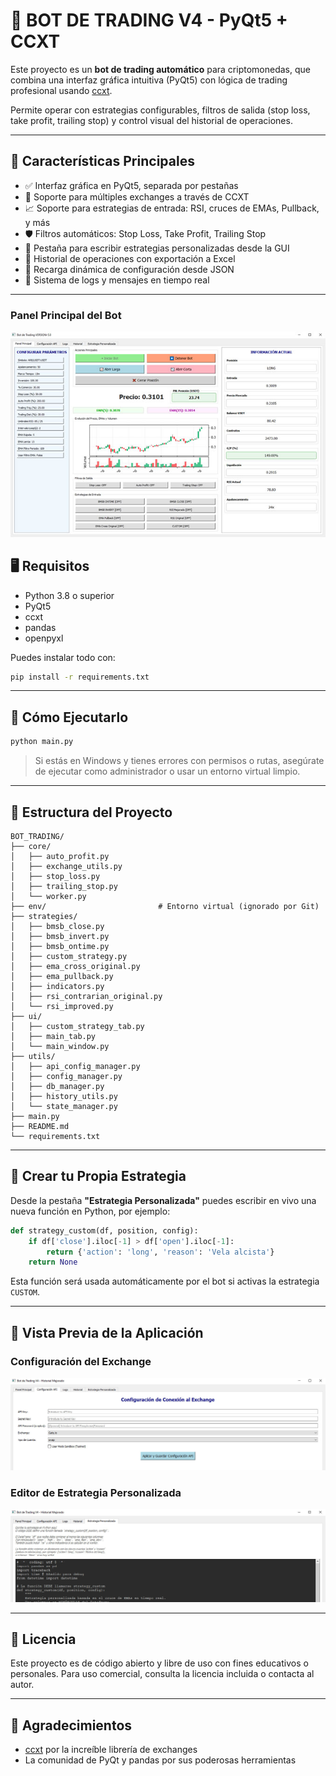 # 🤖 BOT DE TRADING V4 - PyQt5 + CCXT

Este proyecto es un **bot de trading automático** para criptomonedas, que combina una interfaz gráfica intuitiva (PyQt5) con lógica de trading profesional usando [ccxt](https://github.com/ccxt/ccxt).

Permite operar con estrategias configurables, filtros de salida (stop loss, take profit, trailing stop) y control visual del historial de operaciones.

---

## 🧠 Características Principales

- ✅ Interfaz gráfica en PyQt5, separada por pestañas
- 🔐 Soporte para múltiples exchanges a través de CCXT
- 📈 Soporte para estrategias de entrada: RSI, cruces de EMAs, Pullback, y más
- 🛡️ Filtros automáticos: Stop Loss, Take Profit, Trailing Stop
- 🧩 Pestaña para escribir estrategias personalizadas desde la GUI
- 💾 Historial de operaciones con exportación a Excel
- 🔄 Recarga dinámica de configuración desde JSON
- 💬 Sistema de logs y mensajes en tiempo real

---

### Panel Principal del Bot
![Panel Principal](imagenes/portada.jpg)

## 🖥️ Requisitos

- Python 3.8 o superior
- PyQt5
- ccxt
- pandas
- openpyxl

Puedes instalar todo con:

```bash
pip install -r requirements.txt
```

---

## 🚀 Cómo Ejecutarlo

```bash
python main.py
```

> Si estás en Windows y tienes errores con permisos o rutas, asegúrate de ejecutar como administrador o usar un entorno virtual limpio.

---

## 📁 Estructura del Proyecto

```text
BOT_TRADING/
├── core/
│   ├── auto_profit.py
│   ├── exchange_utils.py
│   ├── stop_loss.py
│   ├── trailing_stop.py
│   └── worker.py
├── env/                         # Entorno virtual (ignorado por Git)
├── strategies/
│   ├── bmsb_close.py
│   ├── bmsb_invert.py
│   ├── bmsb_ontime.py
│   ├── custom_strategy.py
│   ├── ema_cross_original.py
│   ├── ema_pullback.py
│   ├── indicators.py
│   ├── rsi_contrarian_original.py
│   └── rsi_improved.py
├── ui/
│   ├── custom_strategy_tab.py
│   ├── main_tab.py
│   └── main_window.py
├── utils/
│   ├── api_config_manager.py
│   ├── config_manager.py
│   ├── db_manager.py
│   ├── history_utils.py
│   └── state_manager.py
├── main.py
├── README.md
└── requirements.txt
```

---

## 🧠 Crear tu Propia Estrategia

Desde la pestaña **"Estrategia Personalizada"** puedes escribir en vivo una nueva función en Python, por ejemplo:

```python
def strategy_custom(df, position, config):
    if df['close'].iloc[-1] > df['open'].iloc[-1]:
        return {'action': 'long', 'reason': 'Vela alcista'}
    return None
```

Esta función será usada automáticamente por el bot si activas la estrategia `CUSTOM`.

---

## 📸 Vista Previa de la Aplicación

### Configuración del Exchange
![Configuración API](imagenes/api.jpg)

### Editor de Estrategia Personalizada
![Estrategia Personalizada](imagenes/estrategia_p.jpg)



---

## 📜 Licencia

Este proyecto es de código abierto y libre de uso con fines educativos o personales. Para uso comercial, consulta la licencia incluida o contacta al autor.

---

## 🙌 Agradecimientos

- [ccxt](https://github.com/ccxt/ccxt) por la increíble librería de exchanges
- La comunidad de PyQt y pandas por sus poderosas herramientas

